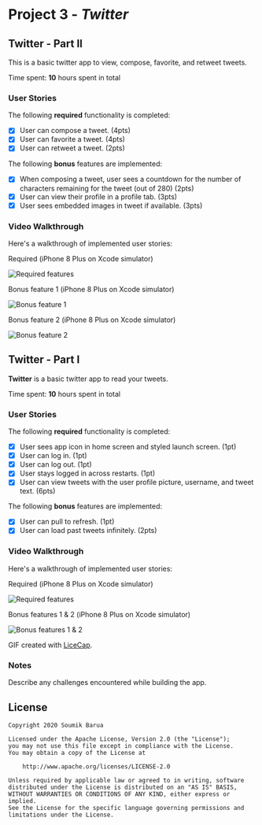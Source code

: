 # Project 3 - *Twitter*

## Twitter - Part II

This is a basic twitter app to view, compose, favorite, and retweet tweets.

Time spent: **10** hours spent in total

### User Stories

The following **required** functionality is completed:

- [x] User can compose a tweet. (4pts)
- [x] User can favorite a tweet. (4pts)
- [x] User can retweet a tweet. (2pts)

The following **bonus** features are implemented:

- [x] When composing a tweet, user sees a countdown for the number of characters remaining for the tweet (out of 280) (2pts)
- [x] User can view their profile in a profile tab. (3pts)
- [x] User sees embedded images in tweet if available. (3pts)

### Video Walkthrough

Here's a walkthrough of implemented user stories:

Required (iPhone 8 Plus on Xcode simulator)

![Required features](part2_required.gif)

Bonus feature 1 (iPhone 8 Plus on Xcode simulator)

![Bonus feature 1](part2_bonus1.gif)

Bonus feature 2 (iPhone 8 Plus on Xcode simulator)

![Bonus feature 2](part2_bonus2.gif)

## Twitter - Part I

**Twitter** is a basic twitter app to read your tweets.

Time spent: **10** hours spent in total

### User Stories

The following **required** functionality is completed:

- [x] User sees app icon in home screen and styled launch screen. (1pt)
- [x] User can log in. (1pt)
- [x] User can log out. (1pt)
- [x] User stays logged in across restarts. (1pt)
- [x] User can view tweets with the user profile picture, username, and tweet text. (6pts)

The following **bonus** features are implemented:

- [x] User can pull to refresh. (1pt)
- [x] User can load past tweets infinitely. (2pts)

### Video Walkthrough

Here's a walkthrough of implemented user stories:

Required (iPhone 8 Plus on Xcode simulator)

![Required features](part1_required.gif)

Bonus features 1 & 2 (iPhone 8 Plus on Xcode simulator)

![Bonus features 1 & 2](part1_bonus1&2.gif)

GIF created with [LiceCap](http://www.cockos.com/licecap/).

### Notes
Describe any challenges encountered while building the app.


## License

    Copyright 2020 Soumik Barua

    Licensed under the Apache License, Version 2.0 (the "License");
    you may not use this file except in compliance with the License.
    You may obtain a copy of the License at

        http://www.apache.org/licenses/LICENSE-2.0

    Unless required by applicable law or agreed to in writing, software
    distributed under the License is distributed on an "AS IS" BASIS,
    WITHOUT WARRANTIES OR CONDITIONS OF ANY KIND, either express or implied.
    See the License for the specific language governing permissions and
    limitations under the License.
